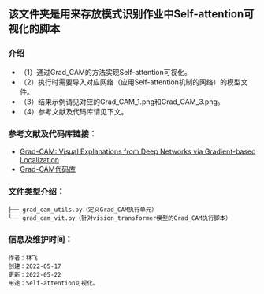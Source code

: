 ## 该文件夹是用来存放模式识别作业中Self-attention可视化的脚本
### 介绍
* （1）通过Grad_CAM的方法实现Self-attention可视化。
* （2）执行时需要导入对应网络（应用Self-attention机制的网络）的模型文件。
* （3）结果示例请见对应的Grad_CAM_1.png和Grad_CAM_3.png。
* （4）参考文献及代码库请见下文。
### 参考文献及代码库链接：
* [Grad-CAM: Visual Explanations from Deep Networks via Gradient-based Localization](https://arxiv.org/abs/1610.02391)
* [Grad-CAM代码库](https://github.com/jacobgil/pytorch-grad-cam)
### 文件类型介绍：
```
├── grad_cam_utils.py（定义Grad_CAM执行单元）  
└── grad_cam_vit.py（针对vision_transformer模型的Grad_CAM执行脚本） 
```
### 信息及维护时间：
```
作者：林飞
创建：2022-05-17
更新：2022-05-22
用途：Self-attention可视化。
```
